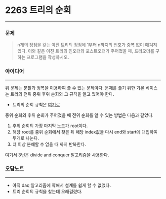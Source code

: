 # 2263 트리의 순회
------------
### 문제

>n개의 정점을 갖는 이진 트리의 정점에 1부터 n까지의 번호가 중복 없이 매겨져 있다. 이와 같은 이진 트리의 인오더와 포스트오더가 주어졌을 때, 프리오더를 구하는 프로그램을 작성하시오.

### 아이디어
----------
위 문제는 분할과 정복을 이용하여 풀 수 있는 문제이다.
문제를 풀기 위한 기본 베이스는 트리의 전위 중위 후위 순회와 그 규칙을 알고 있어야 한다.
- 트리의 순회 규칙은 [여기로](https://github.com/jeong011010/solved.ac/tree/main/solved.ac/1991)

중위 순회와 후위 순회가 주어졌을 때 전위 순회를 알 수 있는 방법은 다음과 같았다.
1. 후위 순회의 가장 마지막 노드가 root이다.
2. 해당 root를 중위 순회에서 찾은 뒤 해당 index값을 다시 end와 start에 대입하여 두개로 나눈다.
3. 더 이상 분해할 수 없을 때 까지 반복한다.

여기서 3번은 divide and conquer 알고리즘을 사용한다.

### 오답노트
----------
- 아직 daq 알고리즘에 약해서 설계를 쉽게 할 수 없었다.
- 트리 순회의 규칙을 찾는데 오래걸렸다.